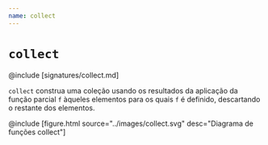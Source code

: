 ```yaml
---
name: collect
---
```


# `collect`

@include [signatures/collect.md]

`collect` construa uma coleção usando os resultados da aplicação da função parcial `f` àqueles elementos para os quais `f` é definido, descartando o restante dos elementos.

@include [figure.html source="../images/collect.svg" desc="Diagrama de funções collect"]
